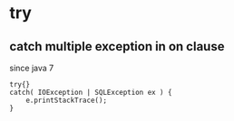 # try

## catch multiple exception in on clause
since java 7

    try{}
    catch( IOException | SQLException ex ) {
        e.printStackTrace();
    }
